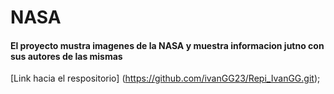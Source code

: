 # NASA
#### El proyecto mustra imagenes de la NASA y muestra informacion jutno con sus autores de las mismas

[Link hacia el respositorio] (https://github.com/ivanGG23/Repi_IvanGG.git);